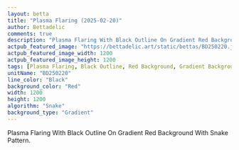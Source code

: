 ```yaml
---
layout: betta
title: "Plasma Flaring (2025-02-20)"
author: Bettadelic
comments: true
description: "Plasma Flaring With Black Outline On Gradient Red Background With Snake Pattern."
actpub_featured_image: "https://bettadelic.art/static/bettas/BD250220.jpg"
actpub_featured_image_width: 1200
actpub_featured_image_height: 1200
tags: [Plasma Flaring, Black Outline, Red Background, Gradient Background Pattern, Snake Pattern, February 2025]
unitName: "BD250220"
line_color: "Black"
background_color: "Red"
width: 1200
height: 1200
algorithm: "Snake"
background_type: "Gradient"
---
```


Plasma Flaring With Black Outline On Gradient Red Background With Snake Pattern.
